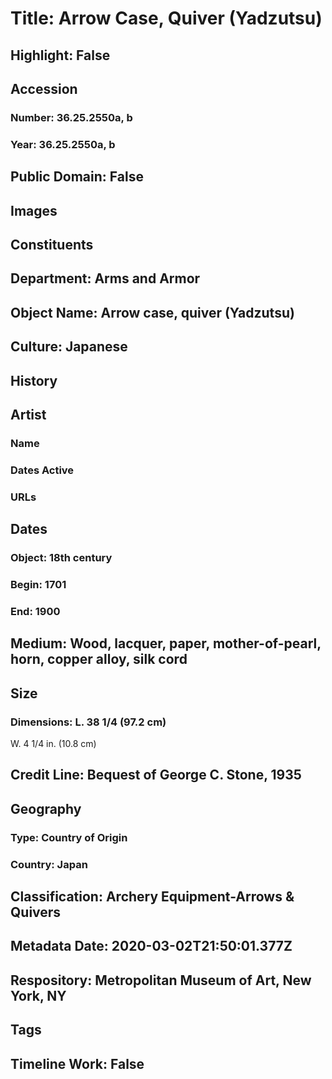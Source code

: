 # Title: Arrow Case, Quiver (Yadzutsu)
## Highlight: False
## Accession
### Number: 36.25.2550a, b
### Year: 36.25.2550a, b
## Public Domain: False
## Images
## Constituents
## Department: Arms and Armor
## Object Name: Arrow case, quiver (Yadzutsu)
## Culture: Japanese
## History
## Artist
### Name
### Dates Active
### URLs
## Dates
### Object: 18th century
### Begin: 1701
### End: 1900
## Medium: Wood, lacquer, paper, mother-of-pearl, horn, copper alloy, silk cord
## Size
### Dimensions: L. 38 1/4 (97.2 cm)
W. 4 1/4 in. (10.8 cm)
## Credit Line: Bequest of George C. Stone, 1935
## Geography
### Type: Country of Origin
### Country: Japan
## Classification: Archery Equipment-Arrows & Quivers
## Metadata Date: 2020-03-02T21:50:01.377Z
## Respository: Metropolitan Museum of Art, New York, NY
## Tags
## Timeline Work: False